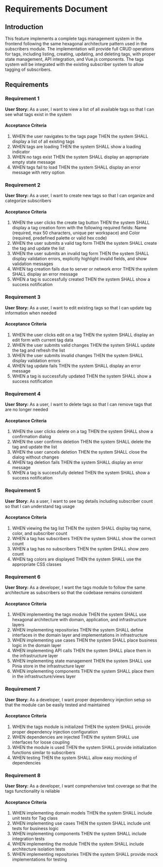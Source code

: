 # Requirements Document

## Introduction

This feature implements a complete tags management system in the frontend following the same hexagonal architecture pattern used in the subscribers module. The implementation will provide full CRUD operations for tags, including listing, creating, updating, and deleting tags, with proper state management, API integration, and Vue.js components. The tags system will be integrated with the existing subscriber system to allow tagging of subscribers.

## Requirements

### Requirement 1

**User Story:** As a user, I want to view a list of all available tags so that I can see what tags exist in the system

#### Acceptance Criteria

1. WHEN the user navigates to the tags page THEN the system SHALL display a list of all existing tags
2. WHEN tags are loading THEN the system SHALL show a loading indicator
3. WHEN no tags exist THEN the system SHALL display an appropriate empty state message
4. WHEN tags fail to load THEN the system SHALL display an error message with retry option

### Requirement 2

**User Story:** As a user, I want to create new tags so that I can organize and categorize subscribers

#### Acceptance Criteria

1. WHEN the user clicks the create tag button THEN the system SHALL display a tag creation form with the following required fields: Name (required, max 50 characters, unique per workspace) and Color (required, predefined palette or valid hex code)
2. WHEN the user submits a valid tag form THEN the system SHALL create the tag and update the list
3. WHEN the user submits an invalid tag form THEN the system SHALL display validation errors, explicitly highlight invalid fields, and show validation messages
4. WHEN tag creation fails due to server or network error THEN the system SHALL display an error message
5. WHEN a tag is successfully created THEN the system SHALL show a success notification

### Requirement 3

**User Story:** As a user, I want to edit existing tags so that I can update tag information when needed

#### Acceptance Criteria

1. WHEN the user clicks edit on a tag THEN the system SHALL display an edit form with current tag data
2. WHEN the user submits valid changes THEN the system SHALL update the tag and refresh the list
3. WHEN the user submits invalid changes THEN the system SHALL display validation errors
4. WHEN tag update fails THEN the system SHALL display an error message
5. WHEN a tag is successfully updated THEN the system SHALL show a success notification

### Requirement 4

**User Story:** As a user, I want to delete tags so that I can remove tags that are no longer needed

#### Acceptance Criteria

1. WHEN the user clicks delete on a tag THEN the system SHALL show a confirmation dialog
2. WHEN the user confirms deletion THEN the system SHALL delete the tag and update the list
3. WHEN the user cancels deletion THEN the system SHALL close the dialog without changes
4. WHEN tag deletion fails THEN the system SHALL display an error message
5. WHEN a tag is successfully deleted THEN the system SHALL show a success notification

### Requirement 5

**User Story:** As a user, I want to see tag details including subscriber count so that I can understand tag usage

#### Acceptance Criteria

1. WHEN viewing the tag list THEN the system SHALL display tag name, color, and subscriber count
2. WHEN a tag has subscribers THEN the system SHALL show the correct count
3. WHEN a tag has no subscribers THEN the system SHALL show zero count
4. WHEN tag colors are displayed THEN the system SHALL use the appropriate CSS classes

### Requirement 6

**User Story:** As a developer, I want the tags module to follow the same architecture as subscribers so that the codebase remains consistent

#### Acceptance Criteria

1. WHEN implementing the tags module THEN the system SHALL use hexagonal architecture with domain, application, and infrastructure layers
2. WHEN implementing repositories THEN the system SHALL define interfaces in the domain layer and implementations in infrastructure
3. WHEN implementing use cases THEN the system SHALL place business logic in the domain layer
4. WHEN implementing API calls THEN the system SHALL place them in the infrastructure layer
5. WHEN implementing state management THEN the system SHALL use Pinia store in the infrastructure layer
6. WHEN implementing components THEN the system SHALL place them in the infrastructure/views layer

### Requirement 7

**User Story:** As a developer, I want proper dependency injection setup so that the module can be easily tested and maintained

#### Acceptance Criteria

1. WHEN the tags module is initialized THEN the system SHALL provide proper dependency injection configuration
2. WHEN dependencies are injected THEN the system SHALL use interfaces for loose coupling
3. WHEN the module is used THEN the system SHALL provide initialization functions similar to subscribers
4. WHEN testing THEN the system SHALL allow easy mocking of dependencies

### Requirement 8

**User Story:** As a developer, I want comprehensive test coverage so that the tags functionality is reliable

#### Acceptance Criteria

1. WHEN implementing domain models THEN the system SHALL include unit tests for Tag class
2. WHEN implementing use cases THEN the system SHALL include unit tests for business logic
3. WHEN implementing components THEN the system SHALL include integration tests
4. WHEN implementing the module THEN the system SHALL include architecture isolation tests
5. WHEN implementing repositories THEN the system SHALL provide mock implementations for testing

